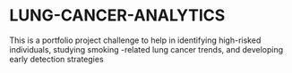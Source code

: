 # LUNG-CANCER-ANALYTICS
This is a portfolio project challenge to help in identifying high-risked individuals, studying smoking -related lung cancer trends, and developing early detection strategies 
